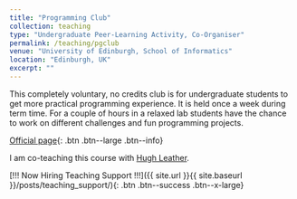 ```yaml
---
title: "Programming Club"
collection: teaching
type: "Undergraduate Peer-Learning Activity, Co-Organiser"
permalink: /teaching/pgclub
venue: "University of Edinburgh, School of Informatics"
location: "Edinburgh, UK"
excerpt: ""
---
```


This completely voluntary, no credits club is for undergraduate students to 
get more practical programming experience. It is held once
a week during term time. For a couple of hours in a relaxed lab students
have the chance to work on different challenges and fun programming projects.

[Official page](http://progclub.inf.ed.ac.uk){: .btn .btn--large .btn--info}

I am co-teaching this course with [Hugh Leather](http://homepages.inf.ed.ac.uk/hleather/).

[!!! Now Hiring Teaching Support !!!]({{ site.url }}{{ site.baseurl }}/posts/teaching_support/){: .btn .btn--success .btn--x-large}

<!-- [![Welcome Lecture]({{ site.url }}{{ site.baseurl }}/images/icon-slides.png)]({{ site.url }}{{ site.baseurl }}/files/talks/welcomelecture_ad.pdf) Welcome Lecture -->

